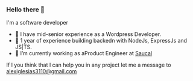 ### Hello there 👋
I'm a software developer
- 🥼 I have mid-senior experience as a Wordpress Developer.
- 🌱 1 year of experience building backedn with NodeJs, ExpressJs and JS|TS.
- 🔭 I’m currently working as aProduct Engineer at [Saucal](https://www.saucal.com)

If I you think that I can help you in any project let me a message to [alexiglesias3110@gmail.com](mailto:alexiglesias3110@gmail.com)
